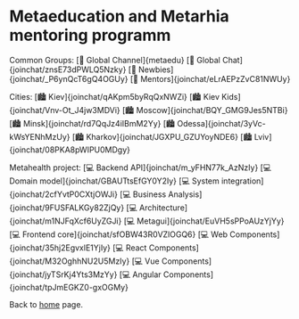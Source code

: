 # Metaeducation and Metarhia mentoring programm

Common Groups:
[💬 Global Channel]{metaedu}
[💬 Global Chat]{joinchat/znsE73dPWLQ5Nzky}
[💬 Newbies]{joinchat/_P6ynQcT6gQ4OGUy}
[💬 Mentors]{joinchat/eLrAEPzZvC81NWUy}

Cities:
[🏙️ Kiev]{joinchat/qAKpm5byRqQxNWZi}
[🏙️ Kiev Kids]{joinchat/Vnv-Ot_J4jw3MDVi}
[🏙️ Moscow]{joinchat/BQY_GMG9Jes5NTBi}
[🏙️ Minsk]{joinchat/rd7QqJz4iIBmM2Yy}
[🏙️ Odessa]{joinchat/3yVc-kWsYENhMzUy}
[🏙️ Kharkov]{joinchat/JGXPU_GZUYoyNDE6}
[🏙️ Lviv]{joinchat/08PKA8pWIPU0MDgy}

Metahealth project:
[💻 Backend API]{joinchat/m_yFHN77k_AzNzIy}
[💻 Domain model]{joinchat/GBAUTtsEfGY0Y2Iy}
[💻 System integration]{joinchat/2cfYvtP0CXtjOWJi}
[💻 Business Analysis]{joinchat/9FUSFALKGy82ZjQy}
[💻 Architecture]{joinchat/m1NJFqXcf6UyZGJi}
[💻 Metagui]{joinchat/EuVH5sPPoAUzYjYy}
[💻 Frontend core]{joinchat/sfOBW43R0VZlOGQ6}
[💻 Web Components]{joinchat/35hj2EgvxlE1YjIy}
[💻 React Components]{joinchat/M32OghhNU2U5MzIy}
[💻 Vue Components]{joinchat/jyTSrKj4Yts3MzYy}
[💻 Angular Components]{joinchat/tpJmEGKZ0-gxOGMy}

Back to [home](home.md) page.
